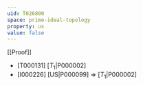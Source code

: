 ```yaml
---
uid: T026800
space: prime-ideal-topology
property: us
value: false
---
```

[[Proof]]

* [T000131] [$T_1$|P000002]
* [I000226] [US|P000099] => [$T_1$|P000002]

